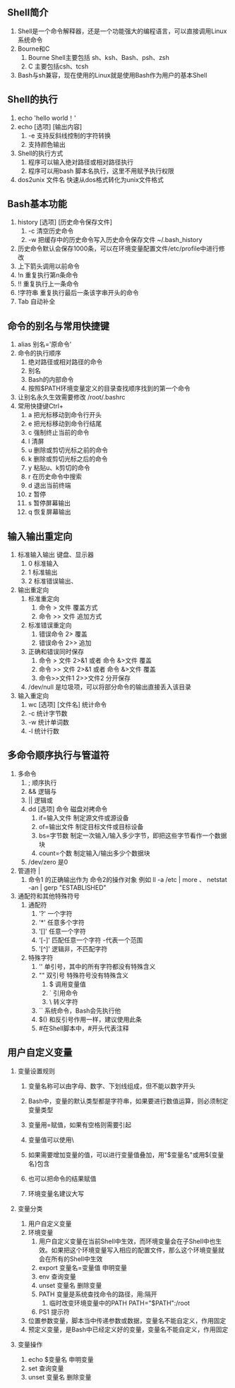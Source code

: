 ## Shell简介

1. Shell是一个命令解释器，还是一个功能强大的编程语言，可以直接调用Linux系统命令
2. Bourne和C
   1. Bourne Shell主要包括 sh、ksh、Bash、psh、zsh
   2. C 主要包括csh、tcsh
3. Bash与sh兼容，现在使用的Linux就是使用Bash作为用户的基本Shell

## Shell的执行

1. echo 'hello world！'
2. echo [选项] [输出内容]
   1. -e 支持反斜线控制的字符转换
   2. 支持颜色输出
3. Shell的执行方式
   1. 程序可以输入绝对路径或相对路径执行
   2. 程序可以用bash 脚本名执行，这里不用赋予执行权限
4. dos2unix 文件名 快速从dos格式转化为unix文件格式

## Bash基本功能

1. history [选项] [历史命令保存文件]
   1. -c 清空历史命令
   2. -w 把缓存中的历史命令写入历史命令保存文件 ~/.bash_history
2. 历史命令默认会保存1000条，可以在环境变量配置文件/etc/profile中进行修改
3. 上下箭头调用以前命令
4. !n 重复执行第n条命令
5. !! 重复执行上一条命令
6. !字符串 重复执行最后一条该字串开头的命令
7. Tab 自动补全

## 命令的别名与常用快捷键

1. alias 别名='原命令'
2. 命令的执行顺序
   1. 绝对路径或相对路径的命令
   2. 别名
   3. Bash的内部命令
   4. 按照$PATH环境变量定义的目录查找顺序找到的第一个命令
3. 让别名永久生效需要修改 /root/.bashrc
4. 常用快捷键Ctrl+
   1. a 把光标移动到命令行开头
   2. e 把光标移动到命令行结尾
   3. c 强制终止当前的命令
   4. l 清屏
   5. u 删除或剪切光标之前的命令
   6. k 删除或剪切光标之后的命令
   7. y 粘贴u、k剪切的命令
   8. r 在历史命令中搜索
   9. d 退出当前终端
   10. z 暂停
   11. s 暂停屏幕输出
   12. q 恢复屏幕输出

## 输入输出重定向

1. 标准输入输出 键盘、显示器
   1. 0 标准输入
   2. 1 标准输出
   3. 2 标准错误输出、
2. 输出重定向
   1. 标准重定向
      1. 命令 > 文件 覆盖方式
      2. 命令 >> 文件 追加方式
   2. 标准错误重定向
      1. 错误命令 2> 覆盖
      2. 错误命令 2>> 追加
   3. 正确和错误同时保存
      1. 命令 > 文件 2>&1 或者 命令 &>文件 覆盖
      2. 命令 >> 文件 2>&1 或者 命令 &>文件 覆盖
      3. 命令>>文件1 2>>文件2 分开保存
   4. /dev/null 是垃圾项，可以将部分命令的输出直接丢入该目录
3. 输入重定向
   1. wc [选项] [文件名] 统计命令
   2. -c 统计字节数
   3. -w 统计单词数
   4. -l 统计行数

## 多命令顺序执行与管道符

1. 多命令
   1. ; 顺序执行
   2. && 逻辑与
   3. || 逻辑或
   4. dd [选项] 命令 磁盘对拷命令
      1. if=输入文件 制定源文件或源设备
      2. of=输出文件 制定目标文件或目标设备
      3. bs=字节数 制定一次输入/输入多少字节，即把这些字节看作一个数据块
      4. count=个数 制定输入/输出多少个数据块
   5. /dev/zero 是0
2. 管道符 |
   1. 命令1 的正确输出作为 命令2的操作对象 例如 ll -a /etc | more    、    netstat -an | gerp "ESTABLISHED"
3. 通配符和其他特殊符号
   1. 通配符
      1. '?' 一个字符
      2. '*' 任意多个字符
      3. '[]' 任意一个字符
      4. '[-]' 匹配任意一个字符 -代表一个范围
      5. '[^]' 逻辑非，不匹配字符
   2. 特殊字符
      1. '' 单引号，其中的所有字符都没有特殊含义
      2. "" 双引号 特殊符号没有特殊含义
         1. $ 调用变量值
         2. ` 引用命令
         3. \ 转义字符
      3. `` 系统命令，Bash会先执行他
      4. $() 和反引号作用一样，建议使用此条
      5. #在Shell脚本中，#开头代表注释

## 用户自定义变量

1. 变量设置规则

   1. 变量名称可以由字母、数字、下划线组成，但不能以数字开头

   1. Bash中，变量的默认类型都是字符串，如果要进行数值运算，则必须制定变量类型

   1. 变量用=赋值，如果有空格则需要引起

   1. 变量值可以使用\

   1. 如果需要增加变量的值，可以进行变量值叠加，用"$变量名"或用${变量名}包含

   1. 也可以把命令的结果赋值

   1. 环境变量名建议大写

2. 变量分类

   1. 用户自定义变量
   2. 环境变量
      1. 用户自定义变量在当前Shell中生效，而环境变量会在子Shell中也生效。如果把这个环境变量写入相应的配置文件，那么这个环境变量就会在所有的Shell中生效
      2. export 变量名=变量值 申明变量
      3. env 查询变量
      4. unset 变量名 删除变量
      5. PATH 变量是系统查找命令的路径，用:隔开
         1. 临时改变环境变量中的PATH PATH="$PATH":/root
      6. PS1 提示符
   3. 位置参数变量，脚本当中传递参数或数据，变量名不能自定义，作用固定
   4. 预定义变量，是Bash中已经定义好的变量，变量名不能自定义，作用固定

3. 变量操作

   1. echo $变量名 申明变量
   2. set 查询变量
   3. unset 变量名 删除变量

